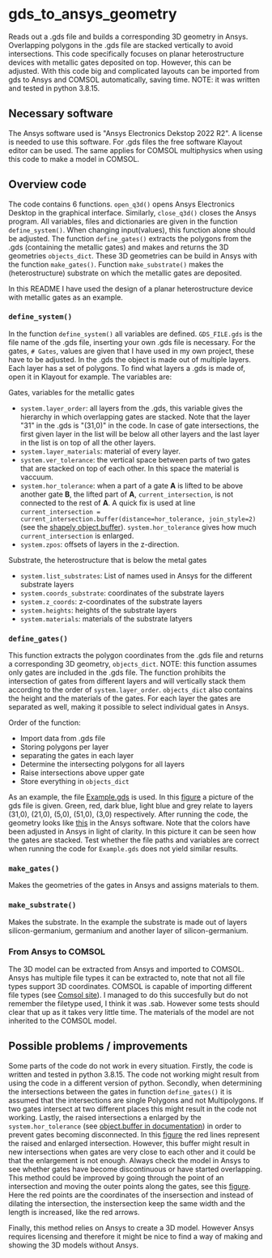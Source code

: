 # gds_to_ansys_geometry
Reads out a .gds file and builds a corresponding 3D geometry in Ansys. Overlapping polygons in the .gds file are stacked vertically to avoid intersections.
This code specifically focuses on planar heterostructure devices with metallic gates deposited on top. However, this can be adjusted. With this code big and complicated layouts can be imported from gds to Ansys and COMSOL automatically, saving time. NOTE: it was written and tested in python 3.8.15.

## Necessary software
The Ansys software used is "Ansys Electronics Dekstop 2022 R2". A license is needed to use this software. For .gds files the free software Klayout editor can be used. The same applies for COMSOL multiphysics when using this code to make a model in COMSOL.

## Overview code
The code contains 6 functions. `open_q3d()` opens Ansys Electronics Desktop in the graphical interface. Similarly, `close_q3d()` closes the Ansys program. All variables, files and dictionaries are given in the function `define_system()`. When changing input(values), this function alone should be adjusted. The function `define_gates()` extracts the polygons from the .gds (containing the metallic gates) and makes and returns the 3D geometries `objects_dict`. These 3D geometries can be build in Ansys with the function `make_gates()`. Function `make_substrate()` makes the (heterostructure) substrate on which the metallic gates are deposited.

In this README I have used the design of a planar heterostructure device with metallic gates as an example.

### `define_system()`
In the function `define_system()` all variables are defined. `GDS_FILE.gds` is the file name of the .gds file, inserting your own .gds file is necessary. For the gates, `# Gates`, values are given that I have used in my own project, these have to be adjusted. In the .gds the object is made out of multiple layers. Each layer has a set of polygons. To find what layers a .gds is made of, open it in Klayout for example. The variables are:

Gates, variables for the metallic gates
- `system.layer_order`: all layers from the .gds, this variable gives the hierarchy in which overlapping gates are stacked. Note that the layer "31" in the .gds is "(31,0)" in the code. In case of gate intersections, the first given layer in the list will be below all other layers and the last layer in the list is on top of all the other layers.
- `system.layer_materials`: material of every layer.
- `system.ver_tolerance`: the vertical space between parts of two gates that are stacked on top of each other. In this space the material is vaccuum.
- `system.hor_tolerance`: when a part of a gate **A** is lifted to be above another gate **B**, the lifted part of **A**, `current_intersection`, is not connected to the rest of **A**. A quick fix is used at line  `current_intersection = current_intersection.buffer(distance=hor_tolerance, join_style=2)` (see the [shapely object.buffer](https://shapely.readthedocs.io/en/stable/manual.html#polygons)). `system.hor_tolerance` gives how much `current_intersection` is enlarged.
- `system.zpos`: offsets of layers in the z-direction.

Substrate, the heterostructure that is below the metal gates
- `system.list_substrates`: List of names used in Ansys for the different substrate layers
- `system.coords_substrate`: coordinates of the substrate layers
- `system.z_coords`: z-coordinates of the substrate layers
- `system.heights`: heights of the substrate layers
- `system.materials`: materials of the substrate latyers

### `define_gates()`
This function extracts the polygon coordinates from the .gds file and returns a corresponding 3D geometry, `objects_dict`. NOTE: this function assumes only gates are included in the .gds file. The function prohibits the intersection of gates from different layers and will vertically stack them according to the order of `system.layer_order`. `objects_dict` also contains the height and the materials of the gates. For each layer the gates are separated as well, making it possible to select individual gates in Ansys.

Order of the function:
- Import data from .gds file
- Storing polygons per layer
- separating the gates in each layer
- Determine the intersecting polygons for all layers
- Raise intersections above upper gate
- Store everything in `objects_dict`

As an example, the file [Example.gds](Example/Example.gds) is used. In this [figure](Example/Layout_klayout.png) a picture of the gds file is given. Green, red, dark blue, light blue and grey relate to layers (31,0), (21,0), (5,0), (51,0), (3,0) respectively. After running the code, the geometry looks like [this](3D_layout.png) in the Ansys software. Note that the colors have been adjusted in Ansys in light of clarity. In this picture it can be seen how the gates are stacked. Test whether the file paths and variables are correct when running the code for `Example.gds` does not yield similar results.

### `make_gates()`
Makes the geometries of the gates in Ansys and assigns materials to them.

### `make_substrate()`
Makes the substrate. In the example the substrate is made out of layers silicon-germanium, germanium and another layer of silicon-germanium. 

### From Ansys to COMSOL
The 3D model can be extracted from Ansys and imported to COMSOL. Ansys has multiple file types it can be extracted to, note that not all file types support 3D coordinates. COMSOL is capable of importing different file types (see [Comsol site](https://www.comsol.com/fileformats)). I managed to do this succesfully but do not remember the filetype used, I think it was .sab. However some tests should clear that up as it takes very little time. The materials of the model are not inherited to the COMSOL model.

## Possible problems / improvements
Some parts of the code do not work in every situation. Firstly, the code is written and tested in python 3.8.15. The code not working might result from using the code in a different version of python. Secondly, when determining the intersections between the gates in function `define_gates()` it is assumed that the intersections are single Polygons and not Multipolygons. If two gates intersect at two different places this might result in the code not working. Lastly, the raised intersections a enlarged by the `system.hor_tolerance` (see [object.buffer in documentation](https://shapely.readthedocs.io/en/stable/manual.html#polygons)) in order to prevent gates becoming disconnected. In this [figure](Example/Intersection_buffer.png) the red lines represent the raised and enlarged intersection. However, this buffer might result in new intersections when gates are very close to each other and it could be that the enlargement is not enough. Always check the model in Ansys to see whether gates have become discontinuous or have started overlapping. This method could be improved by going through the point of an intersection and moving the outer points along the gates, see this [figure](Example/Intersection_points.png). Here the red points are the coordinates of the insersection and instead of dilating the intersection, the instersection keep the same width and the length is increased, like the red arrows.

Finally, this method relies on Ansys to create a 3D model. However Ansys requires licensing and therefore it might be nice to find a way of making and showing the 3D models without Ansys.
